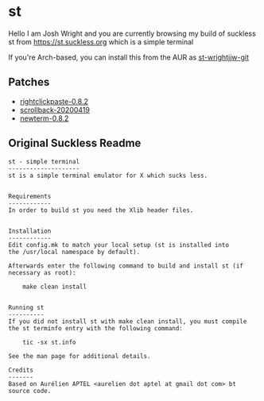 # st
Hello I am Josh Wright and you are currently browsing
my build of suckless st from https://st.suckless.org
which is a simple terminal

If you're Arch-based, you can install this from the AUR
as [st-wrightjjw-git](https://aur.archlinux.org/packages/st-wrightjjw-git/)

## Patches
- [rightclickpaste-0.8.2](https://st.suckless.org/patches/rightclickpaste/)
- [scrollback-20200419](https://st.suckless.org/patches/scrollback/)
- [newterm-0.8.2](https://st.suckless.org/patches/newterm/)

## Original Suckless Readme
```
st - simple terminal
--------------------
st is a simple terminal emulator for X which sucks less.


Requirements
------------
In order to build st you need the Xlib header files.


Installation
------------
Edit config.mk to match your local setup (st is installed into
the /usr/local namespace by default).

Afterwards enter the following command to build and install st (if
necessary as root):

    make clean install


Running st
----------
If you did not install st with make clean install, you must compile
the st terminfo entry with the following command:

    tic -sx st.info

See the man page for additional details.

Credits
-------
Based on Aurélien APTEL <aurelien dot aptel at gmail dot com> bt source code.
```

